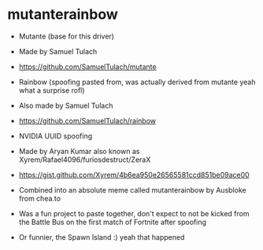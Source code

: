 # mutanterainbow
* Mutante (base for this driver)
* Made by Samuel Tulach
* https://github.com/SamuelTulach/mutante

* Rainbow (spoofing pasted from, was actually derived from mutante yeah what a surprise rofl)
* Also made by Samuel Tulach
* https://github.com/SamuelTulach/rainbow

* NVIDIA UUID spoofing
* Made by Aryan Kumar also known as Xyrem/Rafael4096/furiosdestruct/ZeraX
* https://gist.github.com/Xyrem/4b6ea950e26565581ccd851be09ace00

* Combined into an absolute meme called mutanterainbow by Ausbloke from chea.to
* Was a fun project to paste together, don't expect to not be kicked from the Battle Bus on the first match of Fortnite after spoofing
* Or funnier, the Spawn Island :) yeah that happened

